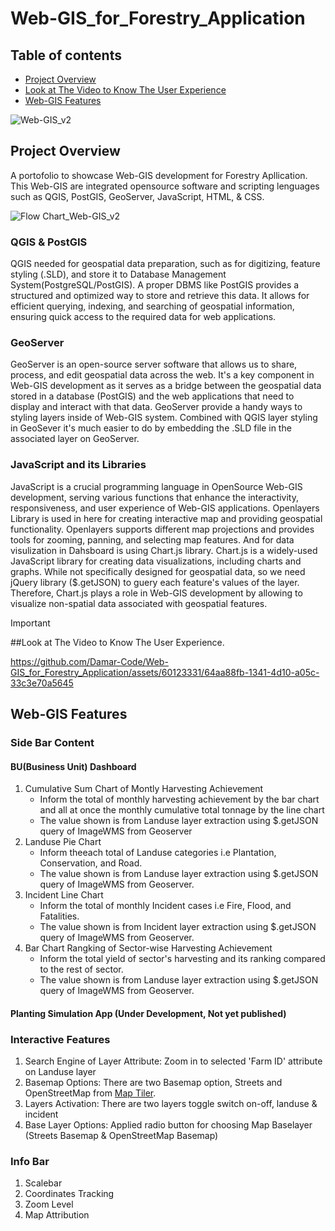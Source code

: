 # Web-GIS_for_Forestry_Application
## Table of contents
* [Project Overview](#project-overview)
* [Look at The Video to Know The User Experience](#look-at-the-video-to-know-the-user-experience)
* [Web-GIS Features](#web-gis-features)

![Web-GIS_v2](https://github.com/Damar-Code/Web-GIS_for_Forestry_Application/assets/60123331/5e02b8c0-3e77-4fa5-86de-faeccb53da1a)


## Project Overview
A portofolio to showcase Web-GIS development for Forestry Apllication. This Web-GIS are integrated opensource software and scripting lenguages such as QGIS, PostGIS, GeoServer, JavaScript, HTML, & CSS. 

![Flow Chart_Web-GIS_v2](https://github.com/Damar-Code/Web-GIS_for_Forestry_Application/assets/60123331/12a4e130-7520-40f0-95c5-fd41a3241df5)


### QGIS & PostGIS
QGIS needed for geospatial data preparation, such as for digitizing, feature styling (.SLD), and store it to Database Management System(PostgreSQL/PostGIS). A proper DBMS like PostGIS provides a structured and optimized way to store and retrieve this data. It allows for efficient querying, indexing, and searching of geospatial information, ensuring quick access to the required data for web applications.
### GeoServer
GeoServer is an open-source server software that allows us to share, process, and edit geospatial data across the web. It's a key component in Web-GIS development as it serves as a bridge between the geospatial data stored in a database (PostGIS) and the web applications that need to display and interact with that data. GeoServer provide a handy ways to styling layers inside of Web-GIS system. Combined with QGIS layer styling in GeoSever it's much easier to do by embedding the .SLD file in the associated layer on GeoServer.
### JavaScript and its Libraries
JavaScript is a crucial programming language in OpenSource Web-GIS development, serving various functions that enhance the interactivity, responsiveness, and user experience of Web-GIS applications. Openlayers Library is used in here for creating interactive map and providing geospatial functionality. Openlayers supports different map projections and provides tools for zooming, panning, and selecting map features. And for data visulization in Dahsboard is using Chart.js library. Chart.js is a widely-used JavaScript library for creating data visualizations, including charts and graphs. While not specifically designed for geospatial data, so we need jQuery library ($.getJSON) to guery each feature's values of the layer. Therefore, Chart.js plays a role in Web-GIS development by allowing to visualize non-spatial data associated with geospatial features.  


> [!IMPORTANT]  
> ##Look at The Video to Know The User Experience.
> 
https://github.com/Damar-Code/Web-GIS_for_Forestry_Application/assets/60123331/64aa88fb-1341-4d10-a05c-33c3e70a5645


## Web-GIS Features
### Side Bar Content 
#### BU(Business Unit) Dashboard
1. Cumulative Sum Chart of Montly Harvesting Achievement
    - Inform the total of monthly harvesting achievement by the bar chart and all at once the monthly cumulative total tonnage by the line chart
    - The value shown is from Landuse layer extraction using $.getJSON query of ImageWMS from Geoserver
2. Landuse Pie Chart
   - Inform theeach total of Landuse categories i.e Plantation, Conservation, and Road.
   - The value shown is from Landuse layer extraction using $.getJSON query of ImageWMS from Geoserver.
4. Incident Line Chart
   - Inform the total of monthly Incident cases i.e Fire, Flood, and Fatalities.
   - The value shown is from Incident layer extraction using $.getJSON query of ImageWMS from Geoserver.
5. Bar Chart Rangking of Sector-wise Harvesting Achievement
   - Inform the total yield of sector's harvesting and its ranking compared to the rest of sector.  
   - The value shown is from Landuse layer extraction using $.getJSON query of ImageWMS from Geoserver.

#### Planting Simulation App (Under Development, Not yet published)
      
### Interactive Features 
   1. Search Engine of Layer Attribute: Zoom in to selected 'Farm ID' attribute on Landuse layer
   3. Basemap Options: There are two Basemap option, Streets and OpenStreetMap from [Map Tiler](https://www.maptiler.com/maps/basic/).
   5. Layers Activation: There are two layers toggle switch on-off, landuse & incident
   6. Base Layer Options: Applied radio button for choosing Map Baselayer (Streets Basemap & OpenStreetMap Basemap)
     
### Info Bar 
   1. Scalebar
   2. Coordinates Tracking
   3. Zoom Level
   4. Map Attribution

